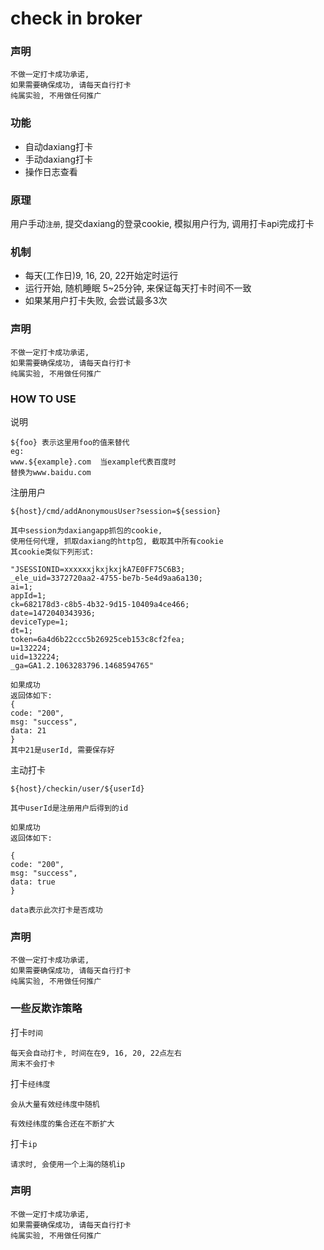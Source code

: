 # check in broker

### 声明

```
不做一定打卡成功承诺, 
如果需要确保成功, 请每天自行打卡
纯属实验, 不用做任何推广
```

### 功能
* 自动daxiang打卡
* 手动daxiang打卡
* 操作日志查看


### 原理
用户手动``注册``, 提交daxiang的登录cookie, 模拟用户行为, 调用打卡api完成打卡

### 机制

* 每天(工作日)9, 16, 20, 22开始定时运行
* 运行开始, 随机睡眠 5~25分钟, 来保证每天打卡时间不一致
* 如果某用户打卡失败, 会尝试最多3次

### 声明

```
不做一定打卡成功承诺, 
如果需要确保成功, 请每天自行打卡
纯属实验, 不用做任何推广
```

### HOW TO USE

说明

```
${foo} 表示这里用foo的值来替代
eg: 
www.${example}.com  当example代表百度时
替换为www.baidu.com
```

注册用户

```
${host}/cmd/addAnonymousUser?session=${session}

其中session为daxiangapp抓包的cookie, 
使用任何代理, 抓取daxiang的http包, 截取其中所有cookie
其cookie类似下列形式:

"JSESSIONID=xxxxxxjkxjkxjkA7E0FF75C6B3;
_ele_uid=3372720aa2-4755-be7b-5e4d9aa6a130;
ai=1;
appId=1;
ck=682178d3-c8b5-4b32-9d15-10409a4ce466;
date=1472040343936;
deviceType=1;
dt=1;
token=6a4d6b22ccc5b26925ceb153c8cf2fea;
u=132224;
uid=132224;
_ga=GA1.2.1063283796.1468594765"

如果成功
返回体如下:
{
code: "200",
msg: "success",
data: 21
}
其中21是userId, 需要保存好
```

主动打卡

```
${host}/checkin/user/${userId}

其中userId是注册用户后得到的id

如果成功
返回体如下:

{
code: "200",
msg: "success",
data: true
}

data表示此次打卡是否成功
```

### 声明

```
不做一定打卡成功承诺, 
如果需要确保成功, 请每天自行打卡
纯属实验, 不用做任何推广
```

###  一些反欺诈策略

打卡``时间``

```
每天会自动打卡, 时间在在9, 16, 20, 22点左右
周末不会打卡
```

打卡``经纬度``

```
会从大量有效经纬度中随机

有效经纬度的集合还在不断扩大
```

打卡``ip``

```
请求时, 会使用一个上海的随机ip
```

### 声明

```
不做一定打卡成功承诺, 
如果需要确保成功, 请每天自行打卡
纯属实验, 不用做任何推广
```
